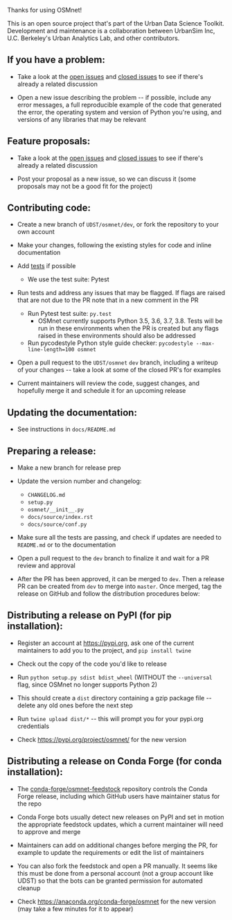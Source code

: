 Thanks for using OSMnet! 

This is an open source project that's part of the Urban Data Science Toolkit. Development and maintenance is a collaboration between UrbanSim Inc, U.C. Berkeley's Urban Analytics Lab, and other contributors.

## If you have a problem:

- Take a look at the [open issues](https://github.com/UDST/osmnet/issues) and [closed issues](https://github.com/UDST/osmnet/issues?q=is%3Aissue+is%3Aclosed) to see if there's already a related discussion

- Open a new issue describing the problem -- if possible, include any error messages, a full reproducible example of the code that generated the error, the operating system and version of Python you're using, and versions of any libraries that may be relevant

## Feature proposals:

- Take a look at the [open issues](https://github.com/UDST/osmnet/issues) and [closed issues](https://github.com/UDST/osmnet/issues?q=is%3Aissue+is%3Aclosed) to see if there's already a related discussion

- Post your proposal as a new issue, so we can discuss it (some proposals may not be a good fit for the project)

## Contributing code:

- Create a new branch of `UDST/osmnet/dev`, or fork the repository to your own account

- Make your changes, following the existing styles for code and inline documentation

- Add [tests](https://github.com/UDST/osmnet/tree/dev/osmnet/tests) if possible
  - We use the test suite: Pytest
  
- Run tests and address any issues that may be flagged. If flags are raised that are not due to the PR note that in a new comment in the PR
  - Run Pytest test suite: `py.test`
    - OSMnet currently supports Python 3.5, 3.6, 3.7, 3.8. Tests will be run in these environments when the PR is created but any flags raised in these environments should also be addressed
  - Run pycodestyle Python style guide checker: `pycodestyle --max-line-length=100 osmnet`

- Open a pull request to the `UDST/osmnet` `dev` branch, including a writeup of your changes -- take a look at some of the closed PR's for examples

- Current maintainers will review the code, suggest changes, and hopefully merge it and schedule it for an upcoming release

## Updating the documentation: 

- See instructions in `docs/README.md`

## Preparing a release:

- Make a new branch for release prep

- Update the version number and changelog:
  - `CHANGELOG.md`
  - `setup.py`
  - `osmnet/__init__.py`
  - `docs/source/index.rst`
  - `docs/source/conf.py`

- Make sure all the tests are passing, and check if updates are needed to `README.md` or to the documentation

- Open a pull request to the `dev` branch to finalize it and wait for a PR review and approval

- After the PR has been approved, it can be merged to `dev`. Then a release PR can be created from `dev` to merge into `master`. Once merged, tag the release on GitHub and follow the distribution procedures below:

## Distributing a release on PyPI (for pip installation):

- Register an account at https://pypi.org, ask one of the current maintainers to add you to the project, and `pip install twine`

- Check out the copy of the code you'd like to release

- Run `python setup.py sdist bdist_wheel` (WITHOUT the `--universal` flag, since OSMnet no longer supports Python 2)

- This should create a `dist` directory containing a gzip package file -- delete any old ones before the next step

- Run `twine upload dist/*` -- this will prompt you for your pypi.org credentials

- Check https://pypi.org/project/osmnet/ for the new version


## Distributing a release on Conda Forge (for conda installation):

- The [conda-forge/osmnet-feedstock](https://github.com/conda-forge/osmnet-feedstock) repository controls the Conda Forge release, including which GitHub users have maintainer status for the repo

- Conda Forge bots usually detect new releases on PyPI and set in motion the appropriate feedstock updates, which a current maintainer will need to approve and merge

- Maintainers can add on additional changes before merging the PR, for example to update the requirements or edit the list of maintainers

- You can also fork the feedstock and open a PR manually. It seems like this must be done from a personal account (not a group account like UDST) so that the bots can be granted permission for automated cleanup

- Check https://anaconda.org/conda-forge/osmnet for the new version (may take a few minutes for it to appear)